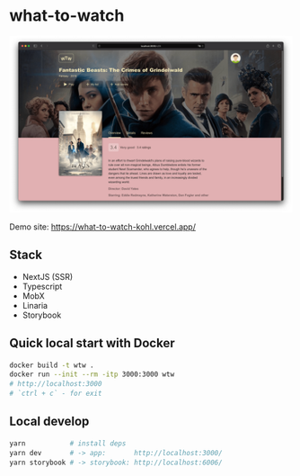 # what-to-watch

![Site Screenshot](./images/screen-1.png)

Demo site: https://what-to-watch-kohl.vercel.app/

## Stack

- NextJS (SSR)
- Typescript
- MobX
- Linaria
- Storybook

## Quick local start with Docker

```sh
docker build -t wtw .
docker run --init --rm -itp 3000:3000 wtw
# http://localhost:3000
# `ctrl + c` - for exit
```

## Local develop

```sh
yarn           # install deps
yarn dev       # -> app:       http://localhost:3000/
yarn storybook # -> storybook: http://localhost:6006/
```

